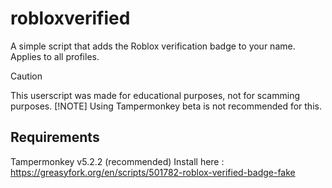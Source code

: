 # robloxverified
A simple script that adds the Roblox verification badge to your name. Applies to all profiles.
> [!CAUTION]
> This userscript was made for educational purposes, not for scamming purposes.
> [!NOTE]
> Using Tampermonkey beta is not recommended for this.
## Requirements

Tampermonkey v5.2.2 (recommended)
Install here : https://greasyfork.org/en/scripts/501782-roblox-verified-badge-fake
